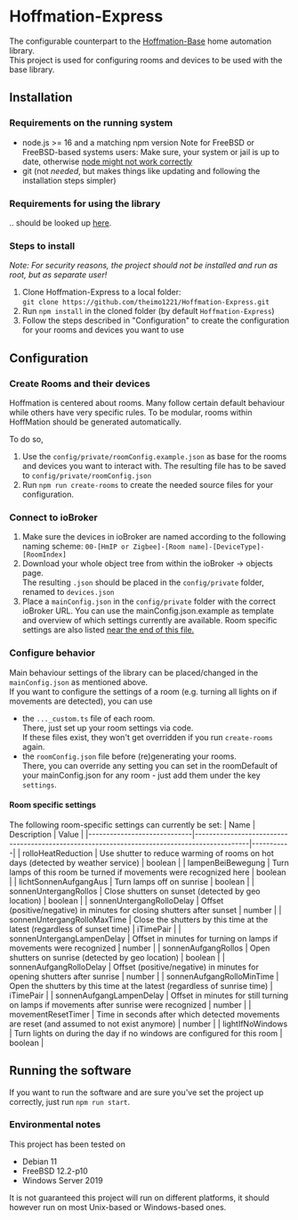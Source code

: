 # Hoffmation-Express
The configurable counterpart to the [Hoffmation-Base](https://github.com/theimo1221/Hoffmation-Base) home automation library.  
This project is used for configuring rooms and devices to be used with the base library.

## Installation
### Requirements on the running system
- node.js >= 16 and a matching npm version
  Note for FreeBSD or FreeBSD-based systems users: Make sure, your system or jail is up to date, otherwise [node might not work correctly](https://github.com/nodejs/node/issues/40467#issuecomment-946902776)
- git (not *needed*, but makes things like updating and following the installation steps simpler)

### Requirements for using the library
.. should be looked up [here](https://github.com/theimo1221/Hoffmation-Base#base-requirements).

### Steps to install
*Note: For security reasons, the project should not be installed and run as root, but as separate user!*

1. Clone Hoffmation-Express to a local folder:  
   `git clone https://github.com/theimo1221/Hoffmation-Express.git`
2. Run `npm install` in the cloned folder (by default `Hoffmation-Express`)
3. Follow the steps described in "Configuration" to create the configuration for your rooms and devices you want to use 

## Configuration
### Create Rooms and their devices
Hoffmation is centered about rooms. 
Many follow certain default behaviour while others have very specific rules.
To be modular, rooms within HoffMation should be generated automatically.

To do so, 
1. Use the `config/private/roomConfig.example.json` as base for the rooms and devices you want to interact with.
   The resulting file has to be saved to `config/private/roomConfig.json`
2. Run `npm run create-rooms` to create the needed source files for your configuration.

### Connect to ioBroker
1. Make sure the devices in ioBroker are named according to the following naming scheme:
   `00-[HmIP or Zigbee]-[Room name]-[DeviceType]-[RoomIndex]`
2. Download your whole object tree from within the ioBroker -> objects page.  
   The resulting `.json` should be placed in the `config/private` folder, renamed to `devices.json`
3. Place a `mainConfig.json` in the `config/private` folder with the correct ioBroker URL.
   You can use the mainConfig.json.example as template and overview of which settings currently are available.
   Room specific settings are also listed [near the end of this file.](#room-specific-settings)

### Configure behavior
Main behaviour settings of the library can be placed/changed in the `mainConfig.json` as mentioned above.  
If you want to configure the settings of a room (e.g. turning all lights on if movements are detected), 
you can use 
- the `..._custom.ts` file of each room.  
  There, just set up your room settings via code.  
  If these files exist, they won't get overridden if you run `create-rooms` again.
- the `roomConfig.json` file before (re)generating your rooms.  
  There, you can override any setting you can set in the roomDefault of your mainConfig.json for any room - just add them under the key `settings`.

#### Room specific settings
The following room-specific settings can currently be set:
| Name                        | Description                                                                                 | Value     |
|-----------------------------|---------------------------------------------------------------------------------------------|-----------|
| rolloHeatReduction          | Use shutter to reduce warming of rooms on hot days (detected by weather service)            | boolean   |
| lampenBeiBewegung           | Turn lamps of this room be turned if movements were recognized here                         | boolean   |
| lichtSonnenAufgangAus       | Turn lamps off on sunrise                                                                   | boolean   |
| sonnenUntergangRollos       | Close shutters on sunset (detected by geo location)                                         | boolean   |
| sonnenUntergangRolloDelay   | Offset (positive/negative) in minutes for closing shutters after sunset                     | number    |
| sonnenUntergangRolloMaxTime | Close the shutters by this time at the latest (regardless of sunset time)                   | iTimePair |
| sonnenUntergangLampenDelay  | Offset in minutes for turning on lamps if movements were recognized                         | number    |
| sonnenAufgangRollos         | Open shutters on sunrise (detected by geo location)                                         | boolean   |
| sonnenAufgangRolloDelay     | Offset (positive/negative) in minutes for opening shutters after sunrise                    | number    |
| sonnenAufgangRolloMinTime   | Open the shutters by this time at the latest (regardless of sunrise time)                   | iTimePair |
| sonnenAufgangLampenDelay    | Offset in minutes for still turning on lamps if movements after sunrise were recognized     | number    |
| movementResetTimer          | Time in seconds after which detected movements are reset (and assumed to not exist anymore) | number    |
| lightIfNoWindows            | Turn lights on during the day if no windows are configured for this room                    | boolean   |

## Running the software
If you want to run the software and are sure you've set the project up correctly, just run `npm run start`.

### Environmental notes
This project has been tested on
- Debian 11
- FreeBSD 12.2-p10
- Windows Server 2019

It is not guaranteed this project will run on different platforms, it should however run on most Unix-based or Windows-based ones.